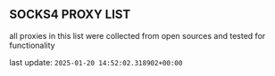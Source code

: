## SOCKS4 PROXY LIST

all proxies in this list were collected from open sources and tested for functionality

last update: `2025-01-20 14:52:02.318902+00:00`